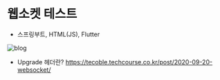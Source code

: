 # 웹소켓 테스트

- 스프링부트, HTML(JS), Flutter

![blog](https://postfiles.pstatic.net/MjAyMTEwMTFfODMg/MDAxNjMzOTM1Mjg1MzA4._pWRcW0FyGCfNNVFDrbNC60w-11BGL8NSzOMIF8mViMg._aHFabGnjulnvjZb71tBNg864785rFZa2JG5na4BVigg.JPEG.getinthere/%ED%94%8C%EB%9F%AC%ED%84%B0_%EC%9B%B9%EC%86%8C%EC%BC%93_%EC%97%B0%EA%B2%B0_%ED%8C%81.jpg?type=w773)

- Upgrade 헤더란?
https://tecoble.techcourse.co.kr/post/2020-09-20-websocket/